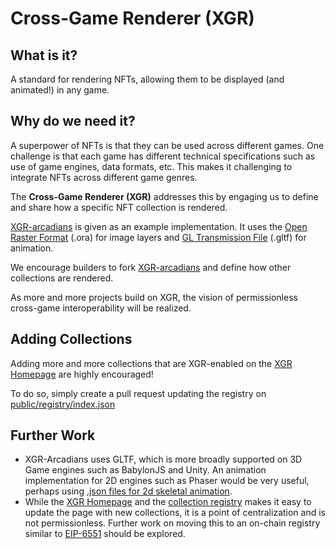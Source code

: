 # Cross-Game Renderer (XGR)

## What is it?

A standard for rendering NFTs, allowing them to be displayed (and animated!) in any game.

## Why do we need it?

A superpower of NFTs is that they can be used across different games. One challenge is that each game has different technical specifications such as use of game engines, data formats, etc. This makes it challenging to integrate NFTs across different game genres.

The **Cross-Game Renderer (XGR)** addresses this by engaging us to define and share how a specific NFT collection is rendered.

[XGR-arcadians](https://github.com/alto-io/xgr-arcadians) is given as an example implementation. It uses the [Open Raster Format](https://gitlab.com/inklabapp/jsora) (.ora) for image layers and [GL Transmission File](https://learn.microsoft.com/en-us/windows/mixed-reality/distribute/creating-3d-models-for-use-in-the-windows-mixed-reality-home) (.gltf) for animation. 

We encourage builders to fork [XGR-arcadians](https://github.com/alto-io/xgr-arcadians) and define how other collections are rendered.

As more and more projects build on XGR, the vision of permissionless cross-game interoperability will be realized.

## Adding Collections

Adding more and more collections that are XGR-enabled on the [XGR Homepage](https://xgr.opgames.org/) are highly encouraged! 

To do so, simply create a pull request updating the registry on [public/registry/index.json](public/registry/index.json)

## Further Work

* XGR-Arcadians uses GLTF, which is more broadly supported on 3D Game engines such as BabylonJS and Unity. An animation implementation for 2D engines such as Phaser would be very useful, perhaps using [.json files for 2d skeletal animation](https://github.com/EsotericSoftware/spine-runtimes/).
* While the [XGR Homepage](https://xgr.opgames.org/) and the [collection registry](public/registry/index.json) makes it easy to update the page with new collections, it is a point of centralization and is not permissionless. Further work on moving this to an on-chain registry similar to [EIP-6551](https://eips.ethereum.org/EIPS/eip-6551) should be explored. 